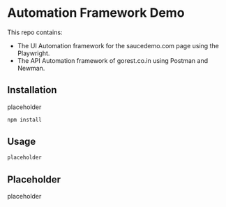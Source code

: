 # Automation Framework Demo

This repo contains:
- The UI Automation framework for the saucedemo.com page using the Playwright.
- The API Automation framework of gorest.co.in using Postman and Newman.

## Installation

placeholder

```bash
npm install
```

## Usage

```javascript
placeholder
```

## Placeholder
placeholder
